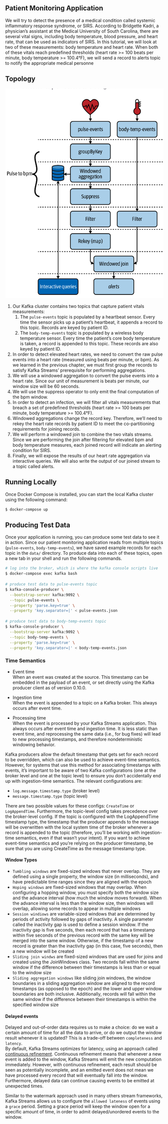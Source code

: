 ## Patient Monitoring Application
We will try to detect the presence of a medical condition called systemic inflammatory response syndrome, or SIRS. 
According to Bridgette Kadri, a physician’s assistant at the Medical University of South Carolina, there are several 
vital signs, including body temperature, blood pressure, and heart rate, that can be used as indicators of SIRS. 
In this tutorial, we will look at two of these measurements: body temperature and heart rate. When both of these 
vitals reach predefined thresholds (heart rate >= 100 beats per minute, body temperature >= 100.4°F), we will send 
a record to alerts topic to notify the appropriate medical personne

## Topology
![Screenshot](images/patient_monitoring_topology.png)
1. Our Kafka cluster contains two topics that capture patient vitals measurements: 
   1. The `pulse-events` topic is populated by a heartbeat sensor. Every time the sensor picks up a patient’s heartbeat, it appends a record to this topic. Records are keyed by patient ID.
   2. The `body-temp-events` topic is populated by a wireless body temperature sensor. Every time the patient’s core body temperature is taken, a record is appended to this topic. These records are also keyed by patient ID.
2. In order to detect elevated heart rates, we need to convert the raw pulse events into a heart rate (measured using beats per minute, or bpm). As we learned in the previous chapter, we must first group the records to satisfy Kafka Streams’ prerequisite for performing aggregations.
3. We will use a windowed aggregation to convert the pulse events into a heart rate. Since our unit of measurement is beats per minute, our window size will be 60 seconds.
4. We will use the suppress operator to only emit the final computation of the bpm window.
5. In order to detect an infection, we will filter all vitals measurements that breach a set of predefined thresholds (heart rate >= 100 beats per minute, body temperature >= 100.4°F).
6. Windowed aggregations change the record key. Therefore, we’ll need to rekey the heart rate records by patient ID to meet the co-partitioning requirements for joining records.
7. We will perform a windowed join to combine the two vitals streams. Since we are performing the join after filtering for elevated bpm and body temperature measures, each joined record will indicate an alerting condition for SIRS.
8. Finally, we will expose the results of our heart rate aggregation via interactive queries. We will also write the output of our joined stream to a topic called alerts.

## Running Locally
Once Docker Compose is installed, you can start the local Kafka cluster using the following command:

```sh
$ docker-compose up
```

## Producing Test Data
Once your application is running, you can produce some test data to see it in action. Since our patient monitoring 
application reads from multiple topics (`pulse-events`, `body-temp-events`), we have saved example records for each 
topic in the `data/` directory. To produce data into each of these topics, open a new tab in your shell and run the following commands.  
```sh
# log into the broker, which is where the kafka console scripts live
$ docker-compose exec kafka bash

# produce test data to pulse-events topic
$ kafka-console-producer \
  --bootstrap-server kafka:9092 \
  --topic pulse-events \
  --property 'parse.key=true' \
  --property 'key.separator=|' < pulse-events.json

# produce test data to body-temp-events topic
$ kafka-console-producer \
  --bootstrap-server kafka:9092 \
  --topic body-temp-events \
  --property 'parse.key=true' \
  --property 'key.separator=|' < body-temp-events.json
```

### Time Semantics
* Event time  
When an event was created at the source. This timestamp can be embedded in the payload of an event, or set directly using the Kafka producer client as of version 0.10.0.
  
* Ingestion time  
When the event is appended to a topic on a Kafka broker. This always occurs after event time.

* Processing time  
When the event is processed by your Kafka Streams application. This always occurs after event time and ingestion time. It is less static than event time, and reprocessing the same data (i.e., for bug fixes) will lead to new processing timestamps, and therefore nondeterministic windowing behavior.

Kafka producers allow the default timestamp that gets set for each record to be overridden, which can also be used to 
achieve event-time semantics. However, for systems that use this method for associating timestamps with events, 
it’s important to be aware of two Kafka configurations (one at the broker level and one at the topic level) to 
ensure you don’t accidentally end up with ingestion-time semantics. The relevant configurations are:
  
* `log.message.timestamp.type` (broker level)
* `message.timestamp.type` (topic level)
  
There are two possible values for these configs: `CreateTime` or `LogAppendTime`. Furthermore, the topic-level config 
takes precedence over the broker-level config. If the topic is configured with the LogAppendTime timestamp type,
the timestamp that the producer appends to the message will be overwritten with the local system time of the broker 
whenever a record is appended to the topic (therefore, you’ll be working with ingestion-time semantics, even if 
that wasn’t your intent). If you want to achieve event-time semantics and you’re relying on the producer timestamp, 
be sure that you are using CreateTime as the message timestamp type.

#### Window Types
* `Tumbling windows` are fixed-sized windows that never overlap. They are defined using a single property, the window size (in milliseconds), and have predictable time ranges since they are aligned with the epoch
* `Hoping windows` are fixed-sized windows that may overlap. When configuring a hopping window, you must specify both the window size and the advance interval (how much the window moves forward). When the advance interval is less than the window size, then windows will overlap, allowing some records to appear in multiple windows
* `Session windiows` are variable-sized windows that are determined by periods of activity followed by gaps of inactivity. A single parameter called the inactivity gap is used to define a session window. If the inactivity gap is five seconds, then each record that has a timestamp within five seconds of the previous record with the same key will be merged into the same window. Otherwise, if the timestamp of a new record is greater than the inactivity gap (in this case, five seconds), then a new window will be created
* `Sliding join windws` are fixed-sized windows that are used for joins and created using the JoinWindows class. Two records fall within the same window if the difference between their timestamps is less than or equal to the window size
* `Sliding aggregation windows` like sliding join windows, the window boundaries in a sliding aggregation window are aligned to the record timestamps (as opposed to the epoch) and the lower and upper window boundaries are both inclusive. Additionally, records will fall within the same window if the difference between their timestamps is within the specified window size

#### Delayed events
Delayed and out-of-order data requires us to make a choice: do we wait a certain amount of time for all the 
data to arrive, or do we output the window result whenever it is updated? 
This is a trade-off between `completeness` and `latency`.  
By default, Kafka Streams optimizes for latency, using an approach called [continuous refinement](https://www.confluent.io/blog/kafka-streams-take-on-watermarks-and-triggers/). 
Continuous refinement means that whenever a new event is added to the window, Kafka Streams will emit the new 
computation immediately.  However, with continuous refinement, each result should be seen as potentially incomplete, 
and an emitted event does not mean we have processed every record that will eventually fall into the window. 
Furthermore, delayed data can continue causing events to be emitted at unexpected times.

Similar to the watermark approach used in many others stream frameworks, Kafka Streams allows us to configure 
the `allowed lateness` of events using a `grace` period. Setting a grace period will keep the window open for a 
specific amount of time, in order to admit delayed/unordered events to the window.